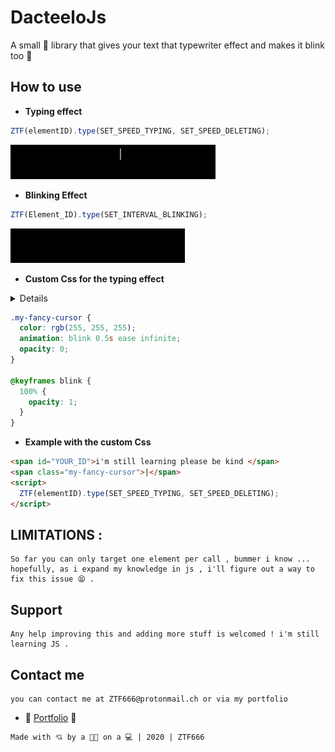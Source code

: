# DacteeloJs

A small 💩 library that gives your text that typewriter effect and makes it blink too 😤

## How to use

- **Typing effect**

```javascript
ZTF(elementID).type(SET_SPEED_TYPING, SET_SPEED_DELETING);
```

![Screenshot](demo/typing.gif)

- **Blinking Effect**

```javascript
ZTF(Element_ID).type(SET_INTERVAL_BLINKING);
```

![Screenshot](demo/blinking.gif)

- **Custom Css for the typing effect**
<details>
  
  <p>For a more fancy look add the following css to animate the cursor</p>
  <p>The cursor won't appear by itself 🧙‍♂️, you should put it in a span or
  whatever tag you like as long as it's gonna be inline with the text. </p>
  <p>👉  |  👈</p>
  <p>Copy this in you css tag or file Or include the file i added , do as you please.</p>
</details>

```css
.my-fancy-cursor {
  color: rgb(255, 255, 255);
  animation: blink 0.5s ease infinite;
  opacity: 0;
}

@keyframes blink {
  100% {
    opacity: 1;
  }
}
```

- **Example with the custom Css**

```html
<span id="YOUR_ID">i'm still learning please be kind </span>
<span class="my-fancy-cursor">|</span>
<script>
  ZTF(elementID).type(SET_SPEED_TYPING, SET_SPEED_DELETING);
</script>
```

## LIMITATIONS :

```
So far you can only target one element per call , bummer i know ...
hopefully, as i expand my knowledge in js , i'll figure out a way to
fix this issue 😫 .
```

## Support

```
Any help improving this and adding more stuff is welcomed ! i'm still learning JS .
```

## Contact me

```
you can contact me at ZTF666@protonmail.ch or via my portfolio
```

- **💎** [Portfolio](https://ztfportfolio.web.app/) **💎**

```
Made with 💘 by a 👨‍💻 on a 💻 | 2020 | ZTF666
```
